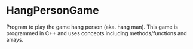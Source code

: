 # HangPersonGame
Program to play the game hang person (aka. hang man).
This game is programmed in C++ and uses concepts including
methods/functions and arrays.
